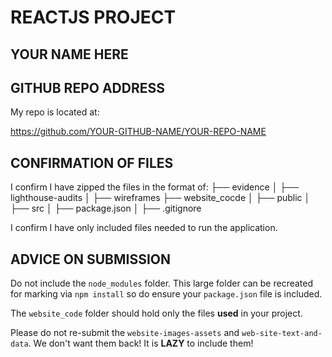 # REACTJS PROJECT

## YOUR NAME HERE

## GITHUB REPO ADDRESS

My repo is located at:

https://github.com/YOUR-GITHUB-NAME/YOUR-REPO-NAME

## CONFIRMATION OF FILES

I confirm I have zipped the files in the format of:
├── evidence
│   ├── lighthouse-audits
│   ├── wireframes
├── website_cocde
│   ├── public
│   ├── src
│   ├── package.json
│   ├── .gitignore

I confirm I have only included files needed to run the application.

## ADVICE ON SUBMISSION

Do not include the `node_modules` folder.  This large folder can be recreated for marking via `npm install` so do ensure your `package.json` file is included.

The `website_code` folder should hold only the files **used** in your project.

Please do not re-submit the `website-images-assets` and `web-site-text-and-data`.  We don't want them back!  It is **LAZY** to include them!
